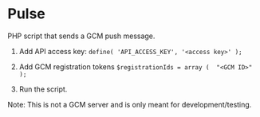 # Pulse
PHP script that sends a GCM push message.

1. Add API access key:
   `define( 'API_ACCESS_KEY', '<access key>' );`

2. Add GCM registration tokens
  `$registrationIds = array
    ( 
        "<GCM ID>" 
    );`

3. Run the script.

Note: This is not a GCM server and is only meant for development/testing.
